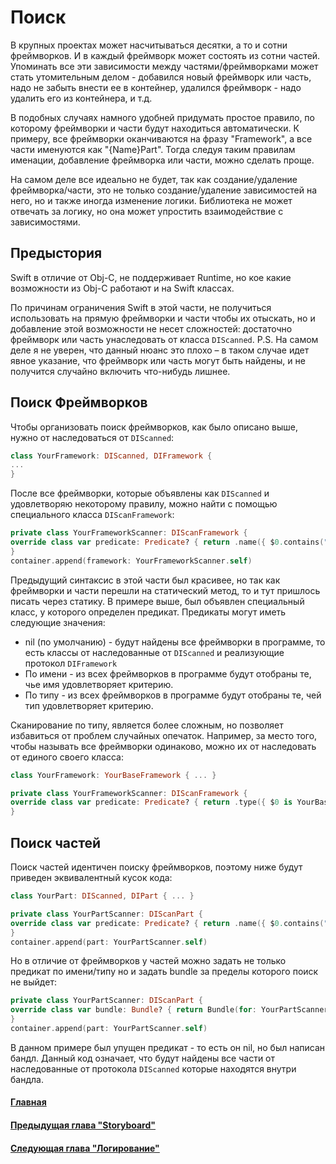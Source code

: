 # Поиск

В крупных проектах может насчитываться десятки, а то и сотни фреймворков. И в каждый фреймворк может состоять из сотни частей.
Упоминать все эти зависимости между частями/фреймворками может стать утомительным делом - добавился новый фреймворк или часть, надо не забыть внести ее в контейнер, удалился фреймворк - надо удалить его из контейнера, и т.д.

В подобных случаях намного удобней придумать простое правило, по которому фреймворки и части будут находиться автоматически. К примеру, все фреймворки оканчиваются на фразу "Framework", а все части именуются как "{Name}Part".
Тогда следуя таким правилам именации, добавление фреймворка или части, можно сделать проще.

На самом деле все идеально не будет, так как создание/удаление фреймворка/части, это не только создание/удаление зависимостей на него, но и также иногда изменение логики. Библиотека не может отвечать за логику, но она может упростить взаимодействие с зависимостями.

## Предыстория
Swift в отличие от Obj-C, не поддерживает Runtime, но кое какие возможности из Obj-C работают и на Swift классах.

По причинам ограничения Swift в этой части, не получиться использовать на прямую фреймворки и части чтобы их отыскать, но и добавление этой возможности не несет сложностей: достаточно фреймворк или часть унаследовать от класса `DIScanned`.
P.S. На самом деле я не уверен, что данный нюанс это плохо – в таком случае идет явное указание, что фреймворк или часть могут быть найдены, и не получится случайно включить что-нибудь лишнее.

## Поиск Фреймворков
Чтобы организовать поиск фреймворков, как было описано выше, нужно от наследоваться от `DIScanned`:
```swift
class YourFramework: DIScanned, DIFramework {
...
}
```

После все фреймворки, которые объявлены как `DIScanned` и удовлетворяю некоторому правилу, можно найти с помощью специального класса  `DIScanFramework`:
```swift
private class YourFrameworkScanner: DIScanFramework {
override class var predicate: Predicate? { return .name({ $0.contains("Framework") }) }
}
container.append(framework: YourFrameworkScanner.self)
```
Предыдущий синтаксис в этой части был красивее, но так как фреймворки и части перешли на статический метод, то и тут пришлось писать через статику. В примере выше, был объявлен специальный класс, у которого определен предикат. Предикаты могут иметь следующие значения:
* nil (по умолчанию) - будут найдены все фреймворки в программе, то есть классы от наследованные от `DIScanned` и реализующие протокол `DIFramework`
* По имени - из всех фреймворков в программе будут отобраны те, чье имя удовлетворяет критерию.
* По типу - из всех фреймворков в программе будут отобраны те, чей тип удовлетворяет критерию.

Сканирование по типу, является более сложным, но позволяет избавиться от проблем случайных опечаток. Например, за место того, чтобы называть все фреймворки одинаково, можно их от наследовать от единого своего класса:
```swift
class YourFramework: YourBaseFramework { ... }

private class YourFrameworkScanner: DIScanFramework {
override class var predicate: Predicate? { return .type({ $0 is YourBaseFramework.Type }) }
}
```

## Поиск частей
Поиск частей идентичен поиску фреймворков, поэтому ниже будут приведен эквивалентный кусок кода:
```swift
class YourPart: DIScanned, DIPart { ... }

private class YourPartScanner: DIScanPart {
override class var predicate: Predicate? { return .name({ $0.contains("Part") }) }
}
container.append(part: YourPartScanner.self)
```

Но в отличие от фреймворков у частей можно задать не только предикат по имени/типу но и задать bundle за пределы которого поиск не выйдет:
```swift
private class YourPartScanner: DIScanPart {
override class var bundle: Bundle? { return Bundle(for: YourPartScanner.self) }
}
container.append(part: YourPartScanner.self)
```
В данном примере был упущен предикат - то есть он nil, но был написан бандл. Данный код означает, что будут найдены все части от наследованные от протокола `DIScanned` которые находятся внутри бандла.


#### [Главная](main.md)
#### [Предыдущая глава "Storyboard"](storyboard.md#storyboard)
#### [Следующая глава "Логирование"](log.md#Логирование)

